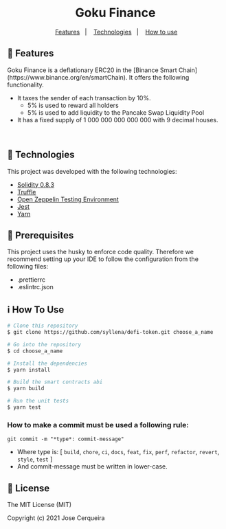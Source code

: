 <h1 align="center">
    <br>
    Goku Finance
    <br>
</h1>
<p align="center">
&nbsp;&nbsp;
  <a href="#wrench-features">Features</a>&nbsp;&nbsp;&nbsp;|&nbsp;&nbsp;&nbsp;
  <a href="#rocket-technologies">Technologies</a>&nbsp;&nbsp;&nbsp;|&nbsp;&nbsp;&nbsp;
  <a href="#information_source-how-to-use">How to use</a>&nbsp;&nbsp;
</p>

## :wrench: Features

<p>
Goku Finance is a deflationary ERC20 in the [Binance Smart Chain](https://www.binance.org/en/smartChain). It offers the following functionality.

- It taxes the sender of each transaction by 10%.
  - 5% is used to reward all holders
  - 5% is used to add liquidity to the Pancake Swap Liquidity Pool
- It has a fixed supply of 1 000 000 000 000 000 with 9 decimal houses.
</p>

<br>

## :rocket: Technologies

This project was developed with the following technologies:

- [Solidity 0.8.3](https://docs.soliditylang.org/en/v0.8.3/)
- [Truffle](https://www.trufflesuite.com/)
- [Open Zeppelin Testing Environment](https://docs.openzeppelin.com/test-environment/0.1/)
- [Jest](https://jestjs.io/)
- [Yarn](https://yarnpkg.com/)

## :100: Prerequisites

This project uses the husky to enforce code quality. Therefore we recommend setting up your IDE to follow the configuration from the following files:

- .prettierrc
- .eslintrc.json

## :information_source: How To Use

```bash
# Clone this repository
$ git clone https://github.com/syllena/defi-token.git choose_a_name

# Go into the repository
$ cd choose_a_name

# Install the dependencies
$ yarn install

# Build the smart contracts abi
$ yarn build

# Run the unit tests
$ yarn test

```

### How to make a commit must be used a following rule:

`git commit -m "*type*: commit-message"`

- Where type is: [ `build`, `chore`, `ci`, `docs`, `feat`, `fix`, `perf`, `refactor`, `revert`, `style`, `test` ]
- And commit-message must be written in lower-case.

## :eyes: License

The MIT License (MIT)

Copyright (c) 2021 Jose Cerqueira
